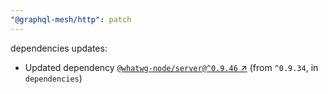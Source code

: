 ```yaml
---
"@graphql-mesh/http": patch
---
```

dependencies updates:
  - Updated dependency [`@whatwg-node/server@^0.9.46` ↗︎](https://www.npmjs.com/package/@whatwg-node/server/v/0.9.46) (from `^0.9.34`, in `dependencies`)
